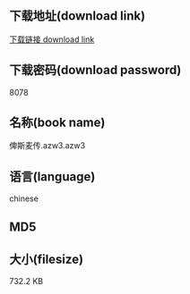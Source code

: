 ## 下载地址(download link)
[下载链接 download link](https://tutu365.netlify.app/?s=%E4%BF%BE%E6%96%AF%E9%BA%A6%E4%BC%A0.azw3)

## 下载密码(download password)
8078

## 名称(book name)
俾斯麦传.azw3.azw3

## 语言(language)
chinese

## MD5


## 大小(filesize)
732.2 KB
